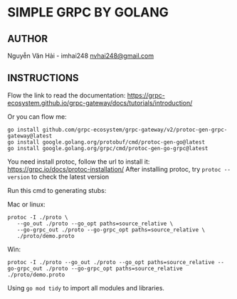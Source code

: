 # SIMPLE GRPC BY GOLANG
## AUTHOR
Nguyễn Văn Hải - imhai248
nvhai248@gmail.com
## INSTRUCTIONS

Flow the link to read the documentation: https://grpc-ecosystem.github.io/grpc-gateway/docs/tutorials/introduction/

Or you can flow me:

```
go install github.com/grpc-ecosystem/grpc-gateway/v2/protoc-gen-grpc-gateway@latest
go install google.golang.org/protobuf/cmd/protoc-gen-go@latest
go install google.golang.org/grpc/cmd/protoc-gen-go-grpc@latest
```

You need install protoc, follow the url to install it: https://grpc.io/docs/protoc-installation/
After installing protoc, try `protoc --version` to check the latest version

Run this cmd to generating stubs:

Mac or linux:

```
protoc -I ./proto \
   --go_out ./proto --go_opt paths=source_relative \
   --go-grpc_out ./proto --go-grpc_opt paths=source_relative \
   ./proto/demo.proto
```

Win:

```
protoc -I ./proto --go_out ./proto --go_opt paths=source_relative --go-grpc_out ./proto --go-grpc_opt paths=source_relative ./proto/demo.proto
```

Using `go mod tidy` to import all modules and libraries.